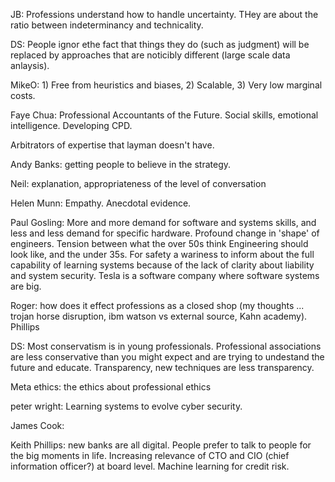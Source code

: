 JB: Professions understand how to handle uncertainty. THey are about the ratio between indeterminancy and technicality.

DS: People ignor ethe fact that things they do (such as judgment) will be replaced by approaches that are noticibly different (large scale data anlaysis).

MikeO: 1) Free from heuristics and biases, 2) Scalable, 3) Very low marginal costs.

Faye Chua: Professional Accountants of the Future. Social skills, emotional intelligence. Developing CPD. 


Arbitrators of expertise that layman doesn't have. 

Andy Banks: getting people to believe in the strategy. 

Neil: explanation, appropriateness of the level of conversation 

Helen Munn: Empathy. Anecdotal evidence. 

Paul Gosling: More and more demand for software and systems skills, and less and less demand for specific hardware. Profound change in 'shape' of engineers. Tension between what the over 50s think Engineering should look like, and the under 35s. For safety a wariness to inform about the full capability of learning systems because of the lack of clarity about liability and system security. Tesla is a software company where software systems are big.


Roger: how does it effect professions as a closed shop (my thoughts ... trojan horse disruption, ibm watson vs external source, Kahn academy). Phillips

DS: Most conservatism is in young professionals. Professional associations are less conservative than you might expect and are trying to undestand the future and educate. Transparency, new techniques are less transparency.

Meta ethics: the ethics about professional ethics

peter wright: Learning systems to evolve cyber security. 

James Cook: 

Keith Phillips: new banks are all digital. People prefer to talk to people for the big moments in life. Increasing relevance of CTO and CIO (chief information officer?) at board level. Machine learning for credit risk. 

